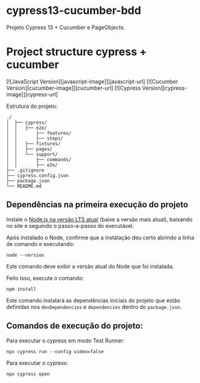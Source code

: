 # cypress13-cucumber-bdd
Projeto Cypress 13 + Cucumber e PageObjects.

# Project structure cypress + cucumber
[![JavaScript Version][javascript-image]][javascript-url]
[![Cucumber Version][cucumber-image]][cucumber-url]
[![Cypress Version][cypress-image]][cypress-url]

Estrutura do projeto:
```
./
│  ├── cypress/
│  │   ├── e2e/
│  │       ├── features/
│  │       ├── steps/
│  │   ├── fixtures/
│  │   ├── pages/
│  │   └── support/
│  │       ├── commands/
│  │       ├── e2e/
├── .gitignore
├── cypress.config.json
├── package.json
└── README.md
```

## Dependências na primeira execução do projeto

Instale o [Node.js na versão LTS atual](https://nodejs.org/) (baixe a versão mais atual), baixando no site e seguindo o passo-a-passo do executável.

Após instalado o Node, confirme que a instalação deu certo abrindo a linha de comando e executando:
```
node --version
```
Este comando deve exibir a versão atual do Node que foi instalada.

Feito isso, execute o comando:
```
npm install
```
Este comando instalará as dependências iniciais do projeto que estão definidas nos `devDependencies` e `dependencies` dentro do `package.json`.

## Comandos de execução do projeto:

Para executar o cypress em modo Test Runner:
```
npx cypress run --config video=false
```

Para executar o cypress:
```
npx cypress open
